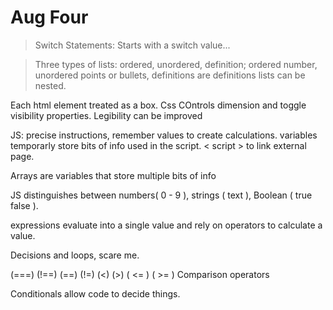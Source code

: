 # Aug Four

> Switch Statements: Starts with a switch value...

> Three types of lists: ordered, unordered, definition; ordered number, unordered points or bullets, definitions are definitions lists can be nested.

Each html element treated as a box. Css COntrols dimension and toggle visibility properties. Legibility can be improved 

JS: precise instructions, remember values to create calculations. variables temporarly store bits of info used in the script. < script > to link external page.

Arrays are variables that store multiple bits of info

JS distinguishes between numbers( 0 - 9 ), strings ( text ), Boolean ( true false ).

expressions evaluate into a single value and rely on operators to calculate a value.

Decisions and loops, scare me.

(===) (!==) (==) (!=) (<) (>) ( <= ) ( >= ) Comparison operators

Conditionals allow code to decide things.